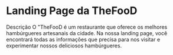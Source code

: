# Landing Page da TheFooD
Descrição
O "TheFooD é um restaurante que oferece os melhores hambúrgueres artesanais da cidade. Na nossa landing page, você encontrará todas as informações que precisa para nos visitar e experimentar nossos deliciosos hambúrgueres.
